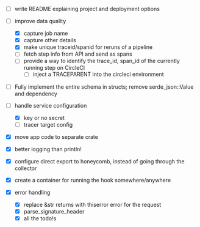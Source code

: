 * [ ] write README explaining project and deployment options

* [ ] improve data quality
    * [x] capture job name
    * [x] capture other details
    * [x] make unique traceid/spanid for reruns of a pipeline
    * [ ] fetch step info from API and send as spans
    * [ ] provide a way to identify the trace_id, span_id of the currently running step on CircleCI
        * [ ] inject a TRACEPARENT into the circleci environment
* [ ] Fully implement the entire schema in structs; remove serde_json::Value and dependency
* [ ] handle service configuration
    * [x] key or no secret
    * [ ] tracer target config

* [x] move app code to separate crate
* [x] better logging than println!
* [x] configure direct export to honeycomb, instead of going through the collector
* [x] create a container for running the hook somewhere/anywhere
* [x] error handling
    * [x] replace &str returns with thiserror error for the request
    * [x] parse_signature_header
    * [x] all the todo!s
